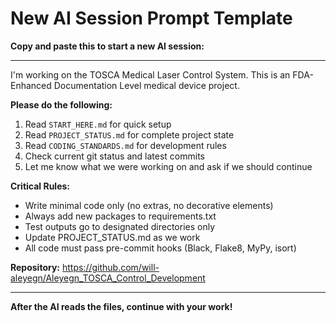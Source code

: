 # New AI Session Prompt Template

**Copy and paste this to start a new AI session:**

---

I'm working on the TOSCA Medical Laser Control System. This is an FDA-Enhanced Documentation Level medical device project.

**Please do the following:**

1. Read `START_HERE.md` for quick setup
2. Read `PROJECT_STATUS.md` for complete project state
3. Read `CODING_STANDARDS.md` for development rules
4. Check current git status and latest commits
5. Let me know what we were working on and ask if we should continue

**Critical Rules:**
- Write minimal code only (no extras, no decorative elements)
- Always add new packages to requirements.txt
- Test outputs go to designated directories only
- Update PROJECT_STATUS.md as we work
- All code must pass pre-commit hooks (Black, Flake8, MyPy, isort)

**Repository:** https://github.com/will-aleyegn/Aleyegn_TOSCA_Control_Development

---

**After the AI reads the files, continue with your work!**
